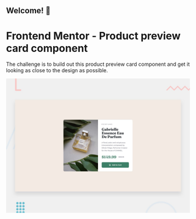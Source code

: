 ## Welcome! 👋

# Frontend Mentor - Product preview card component

The challenge is to build out this product preview card component and get it looking as close to the design as possible.


![Design preview for the Product preview card component coding challenge](./design/desktop-preview.jpg)




